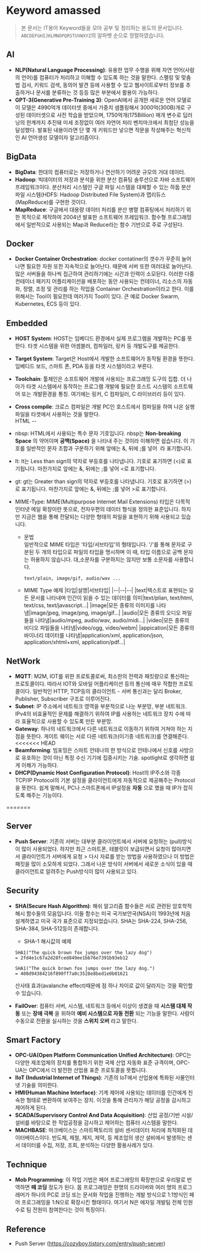 Keyword amassed
==
> 본 문서는 IT용어 Keyword들을 모아 공부 및 정리하는 용도의 문서입니다.  
> `ABCDEFGHIJKLMNOPQRSTUVWXYZ`의 알파벳 순으로 정렬하였습니다. 

AI
--

- __NLP(Natural Language Processing)__: 유용한 업무 수행을 위해 자연 언어(사람의 언어)를 컴퓨터가 처리하고 이해할 수 있도록 하는 것을 말한다. 스펠링 및 맞춤법 검사, 키워드 검색, 동의어 발견 등에 사용할 수 있고 웹사이트로부터 정보를 추출하거나 문서를 분류하는 것 등등 많은 부분에서 활용이 가능하다.
- __GPT-3(Generative Pre-Training 3)__: OpenAI에서 공개한 새로운 언어 모델로 이 모델은 4990억개 데이터셋 중에서 가중치 샘플링해서 3000억(300B)개로 구성된 데이터셋으로 사전 학습을 받았으며, 1750억개(175Billion) 매개 변수로 딥러닝의 한계까지 추진돼 미세 조정없이 여러 자연어 처리 벤치마크에서 최첨단 성능을 달성했다. 발표된 내용이라면 단 몇 개 키워드만 넣으면 작문을 작성해주는 혁신적인 AI 언어생성 모델이자 알고리즘이다. 


BigData                
--

- __BigData__: 한대의 컴퓨터로는 저장하거나 연산하기 어려운 규모의 거대 데이터.
- __Hadoop__: 빅데이터의 저장과 분석을 위한 분산 컴퓨팅 솔루션으로 자바 소프트웨어 프레임워크이다. 분산처리 시스템인 구글 파일 시스템을 대체할 수 있는 하둡 분산 파일 시스템(HDFS: Hadoop Distributed File System)과 맵리듀스(MapReduce)를 구현한 것이다.
- __MapReduce__: 구글에서 대용량 데이터 처리를 분산 병렬 컴퓨팅에서 처리하기 위한 목적으로 제작하여 2004년 발표한 소프트웨어 프레임워크. 함수형 프로그래밍에서 일반적으로 사용되는 Map과 Reduce라는 함수 기반으로 주로 구성된다.

Docker
--

- __Docker Container Orchestration__: docker contatiner의 갯수가 꾸준히 늘어나면 필요한 자원 또한 지속적으로 늘어난다. 때문에 서버 또한 여러대로 늘어난다. 많은 서버들을 하나씩 접근하여 관리하기에는 시간과 인력이 소모된다. 이러한 다중 컨테이너 패키지 어플리케이션을 배포하는 동안 사용되는 컨테이너, 리소스의 자동화, 정렬, 조정 및 관리를 하는 작업을 Container Orchestration이라고 한다. 이를 위해서는 Tool이 필요한데 여러가지 Tool이 있다. 큰 예로 Docker Swarm, Kubernetes, ECS 등이 있다.

Embedded
--

- __HOST System__: HOST는 임베디드 환경에서 실제 프로그램을 개발하는 PC를 뜻한다. 타겟 시스템을 위한 어셈블러, 컴파일러, 링커 등 개발도구를 제공한다.

- __Target System__: Target은 Host에서 개발한 소프트웨어가 동작될 환경을 뜻한다. 임베디드 보드, 스마트 폰, PDA 등을 타겟 시스템이라고 부른다. 

- __Toolchain__: 툴체인은 소프트웨어 개발에 사용되는 프로그래밍 도구의 집합. 더 나아가 타겟 시스템에서 동작하는 프로그램 개발에 필요한 호스트 시스템의 소프트웨어 또는 개발환경을 통칭. 여기에는 링커, C 컴파일러, C 라이브러리 등이 있다.

- __Cross compile__: 크로스 컴파일은 개발 PC인 호스트에서 컴파일을 하여 나온 실행파일을 타겟에서 사용하는 것을 말한다.  
HTML
-- 

- nbsp: HTML에서 사용되는 특수 문자 기호입니다. nbsp는 __Non-breaking Space__ 의 약어이며 __공백(Space)__ 을 나타내 주는 것이라 이해하면 쉽습니다. 이 기호를 일반적인 문자 조합과 구분하기 위해 앞에는 &, 뒤에 ;를 넣어 &nbsp;라 표기합니다. 

- lt: lt는 Less than sign의 약자로 부등호를 나타냅니다. 기호로 표기하면 (<)로 표기됩니다. 마찬가지로 앞에는 &, 뒤에는 ;를 넣어 &lt;로 표기합니다. 

- gt: gt는 Greater than sign의 약자로 부등호를 나타냅니다. 기호로 표기하면 (>)로 표기됩니다. 마찬가지로 앞에는 &, 뒤에는 ;를 넣어 &gt;로 표기합니다. 

- MIME-Type: MIME(Multipurpose Internet Mail Extensions) 타입은 다목적 인터넷 메일 확장이란 뜻으로, 전자우편의 데이터 형식을 정의한 표준입니다. 하지만 지금은 웹을 통해 전달되는 다양한 형태의 파일을 표현하기 위해 사용되고 있습니다. 

    - 문법  
        일반적으로 MIME 타입은 '타입/서브타입'의 형태입니다. '/'를 통해 문자로 구분된 두 개의 타입으로 파일의 타입을 명시하며 이 때, 타입 이름으로 공백 문자는 허용하지 않습니다. 대,소문자를 구분하지는 않지만 보통 소문자를 사용합니다.
        ```
        text/plain, image/gif, audio/wav ...
        ```
    - MIME Type 예제
        |타입|설명|서브타입|
        |--|--|--|
        |text|텍스트로 표현되는 모든 문서를 나타내며 인간이 읽을 수 있는 데이터를 의미|text/plian, text/html, text/css, text/javascript...|
        |image|모든 종류의 이미지를 나타냄|image/jpeg, image/png, image/gif...|
        |audio|모든 종류의 오디오 파일들을 나타냄|audio/mpeg, audio/wav, audio/midi...|
        |video|모든 종류의 비디오 파일들을 나타냄|video/ogg, video/webm|
        |appication|모든 종류의 바이너리 데이터를 나타냄|application/xml, application/json, application/xhtml+xml, application/pdf...|

NetWork
--

- __MQTT__: M2M, IOT를 위한 프로토콜로써, 최소한의 전력과 패킷량으로 통신하는 프로토콜이다. 따라서 IOT와 모바일 어플리케이션 등의 통신에 매우 적합한 프로토콜이다. 일반적인 HTTP, TCP등의 클라이언트 - 서버 통신과는 달리 Broker, Publisher, Subscriber 구조로 이루어진다. 
- __Subnet__: IP 주소에서 네트워크 영역을 부분적으로 나눈 부분망, 부분 네트워크. IPv4의 비효율적인 문제를 해결하기 위하여 IP를 사용하는 네트워크 장치 수에 따라 효율적으로 사용할 수 있도록 만든 부분망.
- __Gateway__: 하나의 네트워크에서 다른 네트워크로 이동하기 위하여 거쳐야 하는 지점을 뜻한다. 게이트 웨이는 서로 다른 네트워크(이기종 네트워크)를 연결해준다.
<<<<<<< HEAD
- __Beamforming__: 빔포밍은 스마트 안테나의 한 방식으로 안테나에서 신호를 사방으로 유포하는 것이 아닌 특정 수신 기기에 집중시키는 기술. spotlight로 생각하면 쉽게 이해가 가능하다.  
- __DHCP(Dynamic Host Configuration Protocol)__: Host의 IP주소와 각종 TCP/IP Protocol의 기본 설정을 클라이언트에게 자동적으로 제공해주는 Protocol을 뜻한다. 쉽게 말해서, PC나 스마트폰에서 IP설정을 __자동__ 으로 했을 때 IP가 잡히도록 해주는 기능이다.

=======


Server 
--

- __Push Server__: 기존의 서버는 대부분 클라이언트에서 서버에 요청하는 (pull)방식이 많이 사용되었다. 하지만 최근 스마트폰, 테블릿이 보급되면서 요청이 많아지면서 클라이언트가 서버에게 요청 > 다시 자료를 받는 방법을 사용하였으나 이 방법은 패킷을 많이 소모하게 되었다. 그래서 나온 방식이 서버에서 새로운 소식이 있을 때 클라이언트로 알려주는 Push방식이 많이 사용되고 있다.

Security
--

- __SHA(Secure Hash Algorithm)__: 해쉬 알고리즘 함수들은 서로 관련된 암호학적 해시 함수들의 모음입니다. 이들 함수는 미국 국가보안국(NSA)이 1993년에 처음 설계하였고 미국 국가 표준으로 지정되었습니다. SHA는 SHA-224, SHA-256, SHA-384, SHA-512등이 존재합니다. 


    - SHA-1 해시값의 예제
    ```
    SHA1("The quick brown fox jumps over the lazy dog")
    = 2fd4e1c67a2d28fced849ee1bb76e7391b93eb12
    ```

    ```
    SHA1("The quick brown fox jumps over the lazy dog.")
    = 408d94384216f890ff7a0c3528e8bed1e0b01621
    ``` 
    산사태 효과(avalanche effect)때문에 점 하나 차이로 값이 달라지는 것을 확인할 수 있습니다. 

- __FailOver__: 컴퓨터 서버, 시스템, 네트워크 등에서 이상이 생겼을 때 __시스템 대체 작동__ 또는 __장애 극복__ 을 위하여 __예비 시스템으로 자동 전환__ 되는 기능을 말한다. 사람이 수동으로 전환을 실시하는 것을 __스위치 오버__ 라고 말한다. 

Smart Factory
--

- __OPC-UA(Open Platform Communication Unified Architecture)__: OPC는 다양한 제조업체의 장치를 통합하기 위한 국제 산업 자동화 표준 규격이며, OPC-UA는 OPC에서 더 발전한 산업용 표준 프로토콜을 뜻합니다. 
- __IIoT (Industrial Internet of Things)__: 기존의 IoT에서 산업용에 특화된 사물인터넷 기술을 의미한다. 
- __HMI(Human Machine Interface)__: 기계 제어에 사용되는 데이터를 인간에게 친숙한 형태로 변환하여 보여주는 장치. 이것을 통해 관리자가 해당 공정을 감시하고 제어하게 된다.
- __SCADA(Supervisory Control And Data Acquisition)__: 산업 공정/기반 시설/설비를 바탕으로 한 작업공정을 감시하고 제어하는 컴퓨터 시스템을 말한다.
- __MACHBASE__: 마크베이스는 스마트팩토리의 설비 센서데이터 처리에 최적화된 데이터베이스이다. 반도체, 제철, 제지, 제약, 등 제조업의 생산 설비에서 발생하는 센서 데이터를 수집, 저장, 조회, 분석하는 다양한 활용사례가 있다. 

Technique
--

- __Mob Programming__: 이 작업 기법은 페어 프로그래밍의 확장판으로 우리말로 번역하면 __떼 코딩__ 정도가 된다. 몹 프로그래밍은 한명의 드라이버와 여러 명의 프로그래머가 하나의 PC로 코딩 또는 문서화 작업을 진행하는 개발 방식으로 1:1방식인 페어 프로그래밍을 1:N으로 확장시킨 형태이다. 여기서 N은 에자일 개발팀 전체 인원수로 팀 전원이 참여한다는 것이 특징이다.

Reference
--

- Push Server (https://cozyboy.tistory.com/entry/push-server)